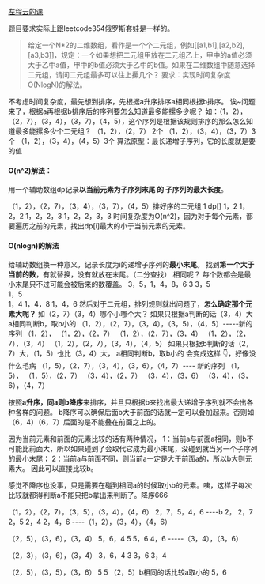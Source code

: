 [左程云的课](https://www.nowcoder.com/live/11/1/1)

题目要求实际上跟leetcode354俄罗斯套娃是一样的。

> 给定一个N\*2的二维数组，看作是一个个二元组，例如[[a1,b1],[a2,b2],[a3,b3]]，规定：一个如果想把二元组甲放在二元组乙上，甲中的a值必须大于乙中a值，甲中的b值必须大于乙中的b值。如果在二维数组中随意选择二元组，请问二元组最多可以往上摞几个？
要求：实现时间复杂度O(NlogN)的解法。

不考虑时间复杂度，最先想到排序，先根据a升序排序a相同根据b排序。
诶~问题来了，根据a再根据b排序后的序列要怎么知道最多能摞多少呢？
如：（1，2），（2，7），（3，4），（3，7），（4，5），这个序列是根据该规则排序的那么怎么知道最多能摞多少个二元组？
（1，2），（2，7） 2个
（1，2），（3，4），（3，7）3个
（1，2），（3，4），（4，5）3个
算法原型：最长递增子序列，它的长度就是要的值
#### O(n^2)解法：
用一个辅助数组dp记录**以当前元素为子序列末尾 的 子序列的最大长度**。

（1，2），（2，7），（3，4），（3，7），（4，5）排好序的二元组
1   dp[]
1，2
1，2，2
1，2，2，3
1，2，2，3，3
时间复杂度为O(n^2)，因为对于每个元素，都要遍历之前的元素，找出dp[i]最大的小于当前元素的元素。

#### O(nlogn)的解法
给辅助数组换一种意义，记录长度为i的递增子序列的**最小末尾**。
找到**第一个大于当前的数**，有就替换，没有就放在末尾。（二分查找）
相同呢？
每个数都会是最小末尾只不过可能会被后来的数覆盖。
3，5，1，4，8，6
3
3，5  
1，5  
1，4 
1，4，8 
1，4，6 
然后对于二元组，排列规则就出问题了，**怎么确定那个元素大呢？**
如（2，7）（3，4）哪个小哪个大？
如果只根据a判断的话（3，4）大
a相同判断b，取b小的
（1，2），（2，7），（3，4），（3，5），（4，5）-----新的序列
（1，2），
（1，2），（2，7）
（1，2），（2，7），（3，4）
（1，2），（2，7），（3，4）
（1，2），（2，7），（3，4），（4，5）
如果只根据b判断的话（2，7）大，（1，5）也比（3，4）大，
a相同判断b，取b小的
会变成这样 👇，好像没什么毛病
（1，5），（2，7），（3，4），（3，6），（4，7）---- 新的序列
（1，5），
（1，5），（2，7）
（3，4），（2，7）
（3，4），（3，6）
（3，4），（3，6），（4，7）


按照**a升序，同a则b降序**来排序，并且只根据b来找出最大递增子序列就不会出各种各样的问题。
b降序可以确保后面b大于前面的话就一定可以叠加起来。否则如（6，4）（6，7）后面的是不能叠在前面之上的。

因为当前元素和前面的元素比较的话有两种情况，
1：当前a与前面a相同，则b不可能比前面大，所以如果碰到了会取代它成为最小末尾，没碰到就当另一个子序列的最小末尾；
2：当前a与前面不同，则当前a一定是大于前面a的，所以b大则元素大。
因此可以直接比较b。

感觉不降序也没事，只是需要在碰到相同a的时候取小b的元素。咦，这样子每次比较就都得判断a不能只把b拿出来判断了。降序666

（1，2），（2，7），（3，5），（3，4），（4，6）
2，7，5，4，6 ----b
2，
2，7
2，5
2，4
2，4，6 ----（1，2），（3，4），（4，6）

（2，5），（3，6），（3，4）
5，6，4
5
5，6
4，6  -----（3，4），（3，6）

（2，3），（3，6），（3，4）
3，6，4
3
3，6
3，4  

（2，5），（3，5），（3，6）
5
5 （2，5）b相同的话比较a取小的
5，6




